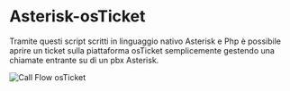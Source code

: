 # Asterisk-osTicket

Tramite questi script scritti in linguaggio nativo Asterisk e Php è possibile aprire un ticket sulla piattaforma osTicket semplicemente gestendo una chiamate entrante su di un pbx Asterisk.




![Call Flow osTicket](https://user-images.githubusercontent.com/87998974/211162127-7a68a488-5fd2-4fb5-afe6-dbb6b5ae32d6.png)
